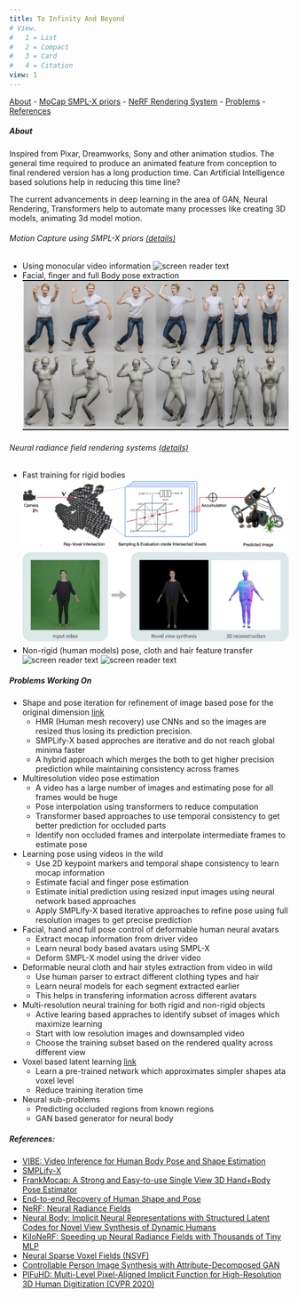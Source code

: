 ```yaml
---
title: To Infinity And Beyond
# View.
#   1 = List
#   2 = Compact
#   3 = Card
#   4 = Citation
view: 1
---
```


[About](#about) - [MoCap SMPL-X priors](#motion-capture-using-smpl-x-priors) - [NeRF Rendering System](#neural-radiance-field-rendering-systems) - [Problems](#problems-working-on) - [References](#reference) 

##### About
Inspired from Pixar, Dreamworks, Sony and other animation studios. The general time required to produce an animated feature from conception to final rendered version has a long production time. Can Artificial Intelligence based solutions help in reducing this time line? 

The current advancements in deep learning in the area of GAN, Neural Rendering, Transformers help to automate many processes like creating 3D models, animating 3d model motion. 

###### Motion Capture using SMPL-X priors [(details)](#problems-working-on)
- Using monocular video information
![screen reader text](mocap_parkor.gif "VIBE")
- Facial, finger and full Body pose extraction
![screen reader text](mocap_smplx.jpeg "SMPLify-X")
<!-- {{< figure src="mocap_smplx.jpeg" caption="A caption" numbered="true" >}} -->

######  Neural radiance field rendering systems [(details)](#problems-working-on)
- Fast training for rigid bodies
![screen reader text](NSVF.png "NSVF")
![screen reader text](neural_body.gif "Neural Body")
- Non-rigid (human models) pose, cloth and hair feature transfer
![screen reader text](nerf_controllable_features.gif "ADGAN") ![screen reader text](nerf_pose_transfer.gif "ADGAN")


##### Problems Working On
- Shape and pose iteration for refinement of image based pose for the original dimension [link](https://github.com/nitthilan/video_pose_estimation)
	- HMR (Human mesh recovery) use CNNs and so the images are resized thus losing its prediction precision. 
	- SMPLify-X based approches are iterative and do not reach global minima faster
	- A hybrid approach which merges the both to get higher precision prediction while maintaining consistency across frames
- Multiresolution video pose estimation
	- A video has a large number of images and estimating pose for all frames would be huge
	- Pose interpolation using transformers to reduce computation
	- Transformer based approaches to use temporal consistency to get better prediction for occluded parts
	- Identify non occluded frames and interpolate intermediate frames to estimate pose
- Learning pose using videos in the wild 
	- Use 2D keypoint markers and temporal shape consistency to learn mocap information
	- Estimate facial and finger pose estimation
	- Estimate initial prediction using resized input images using neural network based approaches
	- Apply SMPLify-X based iterative approaches to refine pose using full resolution images to get precise prediction
- Facial, hand and full pose control of deformable human neural avatars
	- Extract mocap information from driver video
	- Learn neural body based avatars using SMPL-X
	- Deform SMPL-X model using the driver video
- Deformable neural cloth and hair styles extraction from video in wild
	- Use human parser to extract different clothing types and hair
	- Learn neural models for each segment extracted earlier
	- This helps in transfering information across different avatars
- Multi-resolution neural training for both rigid and non-rigid objects
	- Active learing based appraches to identify subset of images which maximize learning
	- Start with low resolution images and downsampled video
	- Choose the training subset based on the rendered quality across different view
- Voxel based latent learning [link](https://github.com/nitthilan/kilonerf_modified)
	- Learn a pre-trained network which approximates simpler shapes ata voxel level
	- Reduce training iteration time
- Neural sub-problems
	- Predicting occluded regions from known regions
	- GAN based generator for neural body

##### References:
- [VIBE: Video Inference for Human Body Pose and Shape Estimation](https://github.com/mkocabas/VIBE)
- [SMPLify-X](https://github.com/vchoutas/smplify-x)
- [FrankMocap: A Strong and Easy-to-use Single View 3D Hand+Body Pose Estimator](https://github.com/facebookresearch/frankmocap)
- [End-to-end Recovery of Human Shape and Pose](https://github.com/akanazawa/hmr)
- [NeRF: Neural Radiance Fields](https://github.com/bmild/nerf)
- [Neural Body: Implicit Neural Representations with Structured Latent Codes for Novel View Synthesis of Dynamic Humans](https://github.com/zju3dv/neuralbody)
- [KiloNeRF: Speeding up Neural Radiance Fields with Thousands of Tiny MLP](https://github.com/creiser/kilonerf)
- [Neural Sparse Voxel Fields (NSVF)](https://github.com/facebookresearch/NSVF)
- [Controllable Person Image Synthesis with Attribute-Decomposed GAN](https://github.com/menyifang/ADGAN)
- [PIFuHD: Multi-Level Pixel-Aligned Implicit Function for High-Resolution 3D Human Digitization (CVPR 2020)](https://github.com/facebookresearch/pifuhd)

